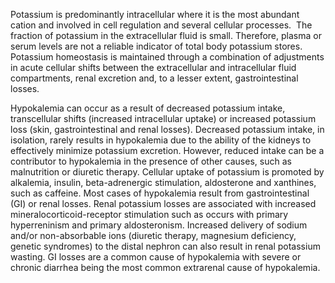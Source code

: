 Potassium is predominantly intracellular where it is the most abundant cation and involved in cell regulation and several cellular processes.  The fraction of potassium in the extracellular fluid is small. Therefore, plasma or serum levels are not a reliable indicator of total body potassium stores. Potassium homeostasis is maintained through a combination of adjustments in acute cellular shifts between the extracellular and intracellular fluid compartments, renal excretion and, to a lesser extent, gastrointestinal losses.

Hypokalemia can occur as a result of decreased potassium intake, transcellular shifts (increased intracellular uptake) or increased potassium loss (skin, gastrointestinal and renal losses). Decreased potassium intake, in isolation, rarely results in hypokalemia due to the ability of the kidneys to effectively minimize potassium excretion. However, reduced intake can be a contributor to hypokalemia in the presence of other causes, such as malnutrition or diuretic therapy. Cellular uptake of potassium is promoted by alkalemia, insulin, beta-adrenergic stimulation, aldosterone and xanthines, such as caffeine. Most cases of hypokalemia result from gastrointestinal (GI) or renal losses. Renal potassium losses are associated with increased mineralocorticoid-receptor stimulation such as occurs with primary hyperreninism and primary aldosteronism. Increased delivery of sodium and/or non-absorbable ions (diuretic therapy, magnesium deficiency, genetic syndromes) to the distal nephron can also result in renal potassium wasting. GI losses are a common cause of hypokalemia with severe or chronic diarrhea being the most common extrarenal cause of hypokalemia.
